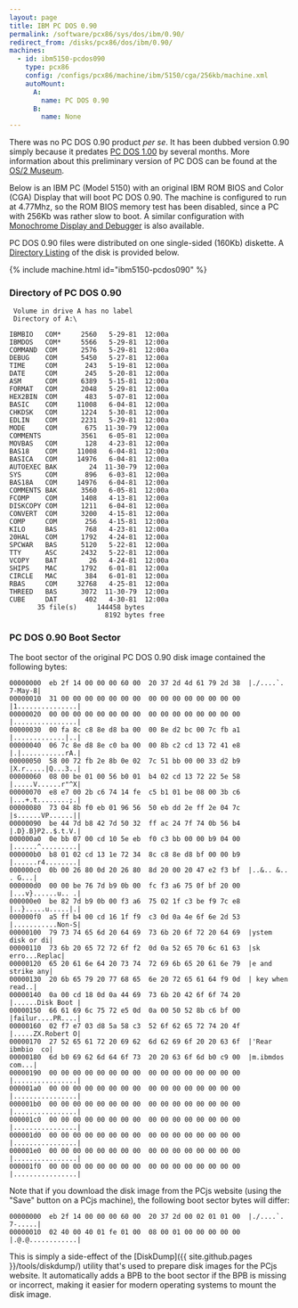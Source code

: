 ```yaml
---
layout: page
title: IBM PC DOS 0.90
permalink: /software/pcx86/sys/dos/ibm/0.90/
redirect_from: /disks/pcx86/dos/ibm/0.90/
machines:
  - id: ibm5150-pcdos090
    type: pcx86
    config: /configs/pcx86/machine/ibm/5150/cga/256kb/machine.xml
    autoMount:
      A:
        name: PC DOS 0.90
      B:
        name: None
---
```


There was no PC DOS 0.90 product *per se*.  It has been dubbed version 0.90 simply because it predates
[PC DOS 1.00](../1.00/) by several months.  More information about this preliminary version of PC DOS can
be found at the [OS/2 Museum](http://www.os2museum.com/wp/pc-dos-1-0-but-not-quite/).

Below is an IBM PC (Model 5150) with an original IBM ROM BIOS and Color (CGA) Display that will boot PC DOS 0.90.
The machine is configured to run at 4.77Mhz, so the ROM BIOS memory test has been disabled, since a PC with 256Kb
was rather slow to boot.  A similar configuration with [Monochrome Display and Debugger](debugger/) is also available.

PC DOS 0.90 files were distributed on one single-sided (160Kb) diskette.  A [Directory Listing](#directory-of-pc-dos-090)
of the disk is provided below.

{% include machine.html id="ibm5150-pcdos090" %}

### Directory of PC DOS 0.90

     Volume in drive A has no label
     Directory of A:\

    IBMBIO   COM*     2560   5-29-81  12:00a
    IBMDOS   COM*     5566   5-29-81  12:00a
    COMMAND  COM      2576   5-29-81  12:00a
    DEBUG    COM      5450   5-27-81  12:00a
    TIME     COM       243   5-19-81  12:00a
    DATE     COM       245   5-20-81  12:00a
    ASM      COM      6389   5-15-81  12:00a
    FORMAT   COM      2048   5-29-81  12:00a
    HEX2BIN  COM       483   5-07-81  12:00a
    BASIC    COM     11008   6-04-81  12:00a
    CHKDSK   COM      1224   5-30-81  12:00a
    EDLIN    COM      2231   5-29-81  12:00a
    MODE     COM       675  11-30-79  12:00a
    COMMENTS          3561   6-05-81  12:00a
    MOVBAS   COM       128   4-23-81  12:00a
    BAS18    COM     11008   6-04-81  12:00a
    BASICA   COM     14976   6-04-81  12:00a
    AUTOEXEC BAK        24  11-30-79  12:00a
    SYS      COM       896   6-03-81  12:00a
    BAS18A   COM     14976   6-04-81  12:00a
    COMMENTS BAK      3560   6-05-81  12:00a
    FCOMP    COM      1408   4-13-81  12:00a
    DISKCOPY COM      1211   6-04-81  12:00a
    CONVERT  COM      3200   4-15-81  12:00a
    COMP     COM       256   4-15-81  12:00a
    KILO     BAS       768   4-23-81  12:00a
    20HAL    COM      1792   4-24-81  12:00a
    SPCWAR   BAS      5120   5-22-81  12:00a
    TTY      ASC      2432   5-22-81  12:00a
    VCOPY    BAT        26   4-24-81  12:00a
    SHIPS    MAC      1792   6-01-81  12:00a
    CIRCLE   MAC       384   6-01-81  12:00a
    RBAS     COM     32768   4-25-81  12:00a
    THREED   BAS      3072  11-30-79  12:00a
    CUBE     DAT       402   4-30-81  12:00a
           35 file(s)     144458 bytes
                            8192 bytes free

### PC DOS 0.90 Boot Sector

The boot sector of the original PC DOS 0.90 disk image contained the following bytes:

	00000000  eb 2f 14 00 00 00 60 00  20 37 2d 4d 61 79 2d 38  |./....`. 7-May-8|
	00000010  31 00 00 00 00 00 00 00  00 00 00 00 00 00 00 00  |1...............|
	00000020  00 00 00 00 00 00 00 00  00 00 00 00 00 00 00 00  |................|
	00000030  00 fa 8c c8 8e d8 ba 00  00 8e d2 bc 00 7c fb a1  |.............|..|
	00000040  06 7c 8e d8 8e c0 ba 00  00 8b c2 cd 13 72 41 e8  |.|...........rA.|
	00000050  58 00 72 fb 2e 8b 0e 02  7c 51 bb 00 00 33 d2 b9  |X.r.....|Q...3..|
	00000060  08 00 be 01 00 56 b0 01  b4 02 cd 13 72 22 5e 58  |.....V......r"^X|
	00000070  e8 e7 00 2b c6 74 14 fe  c5 b1 01 be 08 00 3b c6  |...+.t........;.|
	00000080  73 04 8b f0 eb 01 96 56  50 eb dd 2e ff 2e 04 7c  |s......VP......||
	00000090  be 44 7d b8 42 7d 50 32  ff ac 24 7f 74 0b 56 b4  |.D}.B}P2..$.t.V.|
	000000a0  0e bb 07 00 cd 10 5e eb  f0 c3 bb 00 00 b9 04 00  |......^.........|
	000000b0  b8 01 02 cd 13 1e 72 34  8c c8 8e d8 bf 00 00 b9  |......r4........|
	000000c0  0b 00 26 80 0d 20 26 80  8d 20 00 20 47 e2 f3 bf  |..&.. &.. . G...|
	000000d0  00 00 be 76 7d b9 0b 00  fc f3 a6 75 0f bf 20 00  |...v}......u.. .|
	000000e0  be 82 7d b9 0b 00 f3 a6  75 02 1f c3 be f9 7c e8  |..}.....u.....|.|
	000000f0  a5 ff b4 00 cd 16 1f f9  c3 0d 0a 4e 6f 6e 2d 53  |...........Non-S|
	00000100  79 73 74 65 6d 20 64 69  73 6b 20 6f 72 20 64 69  |ystem disk or di|
	00000110  73 6b 20 65 72 72 6f f2  0d 0a 52 65 70 6c 61 63  |sk erro...Replac|
	00000120  65 20 61 6e 64 20 73 74  72 69 6b 65 20 61 6e 79  |e and strike any|
	00000130  20 6b 65 79 20 77 68 65  6e 20 72 65 61 64 f9 0d  | key when read..|
	00000140  0a 00 cd 18 0d 0a 44 69  73 6b 20 42 6f 6f 74 20  |......Disk Boot |
	00000150  66 61 69 6c 75 72 e5 0d  0a 00 50 52 8b c6 bf 00  |failur....PR....|
	00000160  02 f7 e7 03 d8 5a 58 c3  52 6f 62 65 72 74 20 4f  |.....ZX.Robert O|
	00000170  27 52 65 61 72 20 69 62  6d 62 69 6f 20 20 63 6f  |'Rear ibmbio  co|
	00000180  6d b0 69 62 6d 64 6f 73  20 20 63 6f 6d b0 c9 00  |m.ibmdos  com...|
	00000190  00 00 00 00 00 00 00 00  00 00 00 00 00 00 00 00  |................|
	000001a0  00 00 00 00 00 00 00 00  00 00 00 00 00 00 00 00  |................|
	000001b0  00 00 00 00 00 00 00 00  00 00 00 00 00 00 00 00  |................|
	000001c0  00 00 00 00 00 00 00 00  00 00 00 00 00 00 00 00  |................|
	000001d0  00 00 00 00 00 00 00 00  00 00 00 00 00 00 00 00  |................|
	000001e0  00 00 00 00 00 00 00 00  00 00 00 00 00 00 00 00  |................|
	000001f0  00 00 00 00 00 00 00 00  00 00 00 00 00 00 00 00  |................|

Note that if you download the disk image from the PCjs website (using the "Save" button on a PCjs machine),
the following boot sector bytes will differ:

	00000000  eb 2f 14 00 00 00 60 00  20 37 2d 00 02 01 01 00  |./....`. 7-.....|
	00000010  02 40 00 40 01 fe 01 00  08 00 01 00 00 00 00 00  |.@.@............|

This is simply a side-effect of the [DiskDump]({{ site.github.pages }}/tools/diskdump/) utility that's used to prepare disk images for the
PCjs website.  It automatically adds a BPB to the boot sector if the BPB is missing or incorrect, making it easier for
modern operating systems to mount the disk image.
